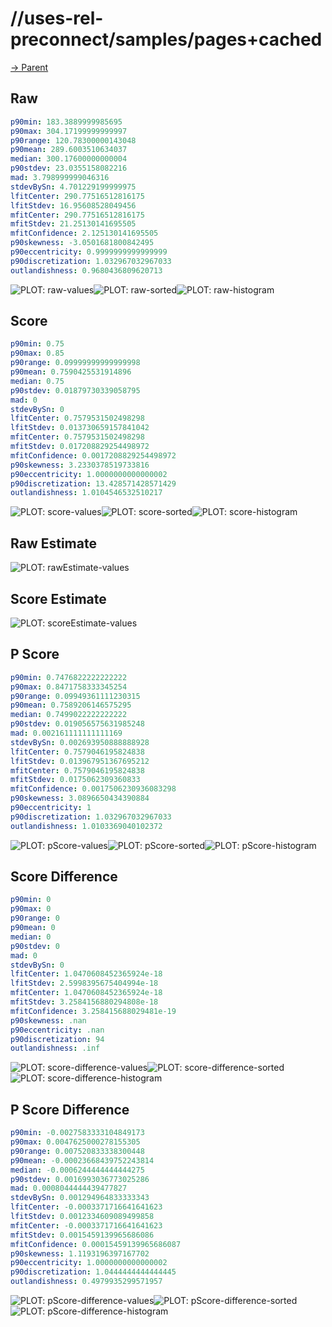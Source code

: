 
# //uses-rel-preconnect/samples/pages+cached

[→ Parent](../..)


## Raw


```yaml
p90min: 183.3889999985695
p90max: 304.17199999999997
p90range: 120.78300000143048
p90mean: 289.6003510634037
median: 300.17600000000004
p90stdev: 23.0355158082216
mad: 3.798999999046316
stdevBySn: 4.701229199999975
lfitCenter: 290.77516512816175
lfitStdev: 16.95608528049456
mfitCenter: 290.77516512816175
mfitStdev: 21.25130141695505
mfitConfidence: 2.125130141695505
p90skewness: -3.0501681800842495
p90eccentricity: 0.9999999999999999
p90discretization: 1.032967032967033
outlandishness: 0.9680436809620713

```

![PLOT: raw-values](./raw/values.svg)![PLOT: raw-sorted](./raw/sorted.svg)![PLOT: raw-histogram](./raw/histogram.svg)
## Score


```yaml
p90min: 0.75
p90max: 0.85
p90range: 0.09999999999999998
p90mean: 0.7590425531914896
median: 0.75
p90stdev: 0.01879730339058795
mad: 0
stdevBySn: 0
lfitCenter: 0.7579531502498298
lfitStdev: 0.013730659157841042
mfitCenter: 0.7579531502498298
mfitStdev: 0.017208829254498972
mfitConfidence: 0.0017208829254498972
p90skewness: 3.2330378519733816
p90eccentricity: 1.0000000000000002
p90discretization: 13.428571428571429
outlandishness: 1.0104546532510217

```

![PLOT: score-values](./score/values.svg)![PLOT: score-sorted](./score/sorted.svg)![PLOT: score-histogram](./score/histogram.svg)
## Raw Estimate

![PLOT: rawEstimate-values](./rawEstimate/values.svg)
## Score Estimate

![PLOT: scoreEstimate-values](./scoreEstimate/values.svg)
## P Score


```yaml
p90min: 0.7476822222222222
p90max: 0.8471758333345254
p90range: 0.09949361111230315
p90mean: 0.7589206146575295
median: 0.7499022222222222
p90stdev: 0.019056575631985248
mad: 0.002161111111111169
stdevBySn: 0.002693950888888928
lfitCenter: 0.7579046195824838
lfitStdev: 0.013967951367695212
mfitCenter: 0.7579046195824838
mfitStdev: 0.0175062309360833
mfitConfidence: 0.0017506230936083298
p90skewness: 3.0896650434390884
p90eccentricity: 1
p90discretization: 1.032967032967033
outlandishness: 1.0103369040102372

```

![PLOT: pScore-values](./pScore/values.svg)![PLOT: pScore-sorted](./pScore/sorted.svg)![PLOT: pScore-histogram](./pScore/histogram.svg)
## Score Difference


```yaml
p90min: 0
p90max: 0
p90range: 0
p90mean: 0
median: 0
p90stdev: 0
mad: 0
stdevBySn: 0
lfitCenter: 1.0470608452365924e-18
lfitStdev: 2.5998395675404994e-18
mfitCenter: 1.0470608452365924e-18
mfitStdev: 3.2584156880294808e-18
mfitConfidence: 3.258415688029481e-19
p90skewness: .nan
p90eccentricity: .nan
p90discretization: 94
outlandishness: .inf

```

![PLOT: score-difference-values](./score-difference/values.svg)![PLOT: score-difference-sorted](./score-difference/sorted.svg)![PLOT: score-difference-histogram](./score-difference/histogram.svg)
## P Score Difference


```yaml
p90min: -0.0027583333104849173
p90max: 0.0047625000278155305
p90range: 0.007520833338300448
p90mean: -0.00023668439752243814
median: -0.0006244444444444275
p90stdev: 0.0016993036773025286
mad: 0.0008044444439477827
stdevBySn: 0.001294964833333343
lfitCenter: -0.0003371716641641623
lfitStdev: 0.0012334609089499858
mfitCenter: -0.0003371716641641623
mfitStdev: 0.0015459139965686086
mfitConfidence: 0.00015459139965686087
p90skewness: 1.1193196397167702
p90eccentricity: 1.0000000000000002
p90discretization: 1.0444444444444445
outlandishness: 0.4979935299571957

```

![PLOT: pScore-difference-values](./pScore-difference/values.svg)![PLOT: pScore-difference-sorted](./pScore-difference/sorted.svg)![PLOT: pScore-difference-histogram](./pScore-difference/histogram.svg)